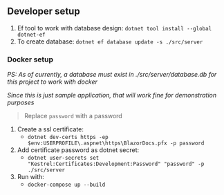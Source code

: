 ## Developer setup
1. Ef tool to work with database design: `dotnet tool install --global dotnet-ef`
1. To create database: `dotnet ef database update -s ./src/server`

### Docker setup

*PS: As of currently, a database must exist in ./src/server/database.db for this project to work with docker*

*Since this is just sample application, that will work fine for demonstration purposes*

> Replace `password` with a password
1. Create a ssl certificate:
   - `dotnet dev-certs https -ep $env:USERPROFILE\.aspnet\https\BlazorDocs.pfx -p password`
1. Add certificate password as dotnet secret:
   - `dotnet user-secrets set "Kestrel:Certificates:Development:Password" "password" -p ./src/server`
1. Run with:
   - `docker-compose up --build`